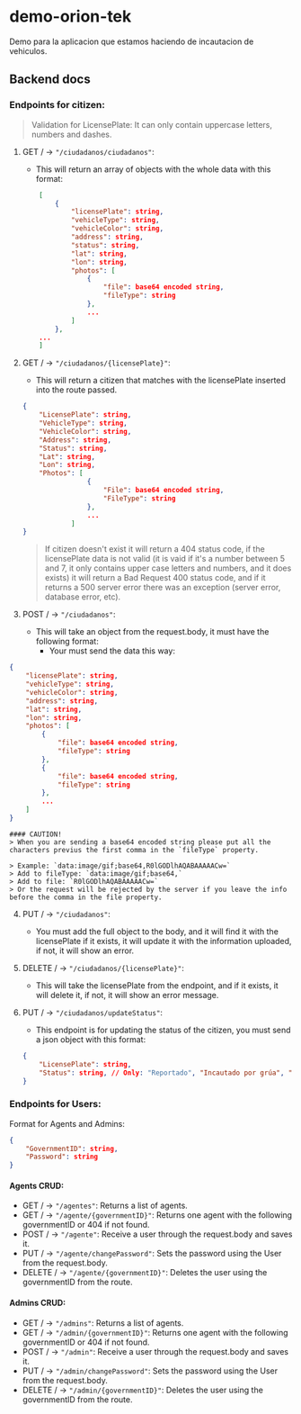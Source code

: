# demo-orion-tek
Demo para la aplicacion que estamos haciendo de incautacion de vehiculos.

## Backend docs

### Endpoints for citizen:

> Validation for LicensePlate: It can only contain uppercase letters, numbers and dashes.

1. GET / -> `"/ciudadanos/ciudadanos"`:
    - This will return an array of objects with the whole data with this format:
    ```json
        [
            {
                "licensePlate": string,
                "vehicleType": string,
                "vehicleColor": string,
                "address": string,
                "status": string,
                "lat": string,
                "lon": string,
                "photos": [
                    {
                        "file": base64 encoded string,
                        "fileType": string
                    },
                    ...
                ]
            },
        ...
        ]
    ```
2. GET / -> `"/ciudadanos/{licensePlate}"`:
    - This will return a citizen that matches with the licensePlate inserted into the route passed.
    ```json
    {
        "LicensePlate": string,
        "VehicleType": string,
        "VehicleColor": string,
        "Address": string,
        "Status": string,
        "Lat": string,
        "Lon": string,
        "Photos": [
                    {
                        "File": base64 encoded string,
                        "FileType": string
                    },
                    ...
                ]
    }
    ```
    > If citizen doesn't exist it will return a 404 status code, if the licensePlate data is not valid (it is vaid if it's a number between 5 and 7, it only contains upper case letters and numbers, and it does exists) it will return a Bad Request 400 status code, and if it returns a 500 server error there was an exception (server error, database error, etc).

3. POST / -> `"/ciudadanos"`:
    - This will take an object from the request.body, it must have the following format:
        - Your must send the data this way:
```json
{
    "licensePlate": string,
    "vehicleType": string,
    "vehicleColor": string,
    "address": string,
    "lat": string,
    "lon": string,
    "photos": [
        {
            "file": base64 encoded string,
            "fileType": string
        },
        {
            "file": base64 encoded string,
            "fileType": string
        },
        ...
    ]
}
```

    #### CAUTION!
    > When you are sending a base64 encoded string please put all the characters previus the first comma in the `fileType` property.

    > Example: `data:image/gif;base64,R0lGODlhAQABAAAAACw=`
    > Add to fileType: `data:image/gif;base64,`
    > Add to file: `R0lGODlhAQABAAAAACw=`
    > Or the request will be rejected by the server if you leave the info before the comma in the file property.

4. PUT / -> `"/ciudadanos"`:
    - You must add the full object to the body, and it will find it with the licensePlate
    if it exists, it will update it with the information uploaded, if not, it will show an error.

5. DELETE / -> `"/ciudadanos/{licensePlate}"`:
    - This will take the licensePlate from the endpoint, and if it exists, it will delete it,
    if not, it will show an error message.

6. PUT / -> `"/ciudadanos/updateStatus"`:
    - This endpoint is for updating the status of the citizen, you must send a json object with this format:
    ```json
    {
        "LicensePlate": string,
        "Status": string, // Only: "Reportado", "Incautado por grúa", "Retenido", "Liberado"
    }
    ```

### Endpoints for Users:

Format for Agents and Admins:
```json
{
    "GovernmentID": string,
    "Password": string
}
```

#### Agents CRUD:

- GET / -> `"/agentes"`: Returns a list of agents.
- GET / -> `"/agente/{governmentID}"`: Returns one agent with the following governmentID or 404 if not found.
- POST / -> `"/agente"`: Receive a user through the request.body and saves it.
- PUT / -> `"/agente/changePassword"`: Sets the password using the User from the request.body.
- DELETE / -> `"/agente/{governmentID}"`: Deletes the user using the governmentID from the route.

#### Admins CRUD:

- GET / -> `"/admins"`: Returns a list of agents.
- GET / -> `"/admin/{governmentID}"`: Returns one agent with the following governmentID or 404 if not found.
- POST / -> `"/admin"`: Receive a user through the request.body and saves it.
- PUT / -> `"/admin/changePassword"`: Sets the password using the User from the request.body.
- DELETE / -> `"/admin/{governmentID}"`: Deletes the user using the governmentID from the route.